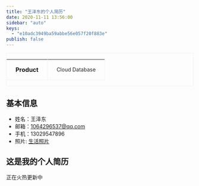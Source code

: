 ```yaml
---
title: "王泽东的个人简历"
date: 2020-11-11 13:56:00
sidebar: "auto"
keys:
  - "e10adc3949ba59abbe56e057f20f883e"
publish: false
---
```


<div class="ant-descriptions ant-descriptions-bordered">
  <div class="ant-descriptions-view">
    <table>
      <tbody>
        <tr class="ant-descriptions-row">
          <th class="ant-descriptions-item-label" colspan="1">
            <span>Product</span>
          </th>
          <td class="ant-descriptions-item-content" colspan="1">
            <span>Cloud Database</span>
          </td>
        </tr>
      </tbody>
    </table>
  </div> 
</div>


## 基本信息
- 姓名：王泽东
- 邮箱：1064296537@qq.com
- 手机：13029547896
- 照片: [生活照片](/)

## 这是我的个人简历

正在火热更新中

<style>
[class*=ant-], [class*=ant-] *, [class*=ant-] :after, [class*=ant-] :before, [class^=ant-], [class^=ant-] *, [class^=ant-] :after, [class^=ant-] :before {
    box-sizing: border-box;
}
table {
    border-collapse: collapse;
}
.ant-descriptions-view table {
    table-layout: fixed;
    width: 100%;
}
.ant-descriptions-bordered .ant-descriptions-view>table {
    table-layout: auto;
}
.ant-descriptions-bordered .ant-descriptions-view {
    border: 1px solid #f0f0f0;
}
.ant-descriptions-view {
    border-radius: 2px;
    overflow: hidden;
    width: 100%;
}
.ant-descriptions-bordered .ant-descriptions-row {
    border-bottom: 1px solid #f0f0f0;
}
.ant-descriptions-bordered .ant-descriptions-item-content, .ant-descriptions-bordered .ant-descriptions-item-label {
    border-right: 1px solid #f0f0f0;
    padding: 16px 24px;
}
.ant-descriptions-item-content {
    color: rgba(0,0,0,.85);
    display: table-cell;
    flex: 1;
    font-size: 14px;
    line-height: 1.5715;
    overflow-wrap: break-word;
    word-break: break-word;
}
</style>